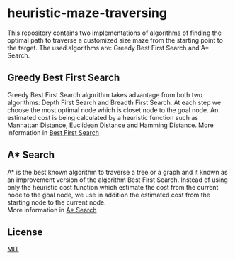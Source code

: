 # heuristic-maze-traversing
This repository contains two implementations of algorithms of finding the optimal path to traverse a customized size maze from the starting point to the target. The used algorithms are: Greedy Best First Search and A* Search.
## Greedy Best First Search
Greedy Best First Search algorithm takes advantage from both two algorithms: Depth First Search and Breadth First Search.  At each step we choose the most optimal node which is closet node to the goal node.
An estimated cost is being calculated by a heuristic function such as Manhattan Distance, Euclidean Distance and Hamming Distance.
More information in [Best First Search](https://en.wikipedia.org/wiki/Best-first_search)
## A* Search
A* is the best known algorithm to traverse a tree or a graph and it known as an improvement version of the algorithm Best First Search. Instead of using only the heuristic cost function which estimate the cost from the current node to the goal node, we use in addition the estimated cost from the starting node to the current node.  
More information in [A* Search](https://en.wikipedia.org/wiki/A*_search_algorithm)


## License
[MIT](https://choosealicense.com/licenses/mit/)
